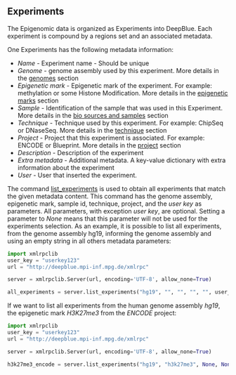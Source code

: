 ## Experiments

The Epigenomic data is organized as Experiments into DeepBlue.
Each experiment is compound by a regions set and an associated metadata.

One Experiments has the following metadata information:
  * *Name* - Experiment name - Should be unique
  * *Genome* - genome assembly used by this experiment. More details in the [genomes](02-04-genomes.md) section
  * *Epigenetic mark* - Epigenetic mark of the experiment. For example: methylation or some Histone Modification. More details in the [epigenetic marks](02-05-epigenetic-marks.md) section
  * *Sample* - Identification of the sample that was used in this Experiment. More details in the [bio sources and samples](02-06-bio-sources.md) section
  * *Technique* - Technique used by this experiment. For example: ChipSeq or DNaseSeq. More details in the [technique](02-08-techniques.md) section
  * *Project* - Project that this experiment is associated. For example: ENCODE or Blueprint. More details in the [project](02-09-projects.md) section
  * *Description* - Description of the experiment
  * *Extra metadata* - Additional metadata. A key-value dictionary with extra information about the experiment
  * *User* - User that inserted the experiment.

The command [list_experiments](http://deepblue.mpi-inf.mpg.de/api.html#api-list_experiments) is used to obtain all experiments that match the given metadata content.
This command has the genome assembly, epigenetic mark, sample id, technique, project, and the *user key* as parameters.
All parameters, with exception *user key*, are optional. Setting a parameter to *None* means that this parameter will not be used for the  experiments selection. As an example, it is possible to list all experiments, from the genome assembly hg19, informing the genome assembly and using an empty string in all others metadata parameters:

```python
import xmlrpclib
user_key = "userkey123"
url = "http://deepblue.mpi-inf.mpg.de/xmlrpc"

server = xmlrpclib.Server(url, encoding='UTF-8', allow_none=True)

all_experiments = server.list_experiments("hg19", "", "", "", "", user_key)
```

If we want to list all experiments from the human genome assembly *hg19*, the epigenetic mark *H3K27me3* from the *ENCODE* project:

```python
import xmlrpclib
user_key = "userkey123"
url = "http://deepblue.mpi-inf.mpg.de/xmlrpc"

server = xmlrpclib.Server(url, encoding='UTF-8', allow_none=True)

h3k27me3_encode = server.list_experiments("hg19", "h3k27me3", None, None, "ENCODE", user_key)
```

